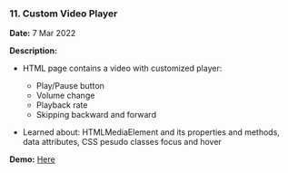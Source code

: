 ### 11. Custom Video Player

**Date:** 7 Mar 2022

**Description:**

- HTML page contains a video with customized player:

  - Play/Pause button
  - Volume change
  - Playback rate
  - Skipping backward and forward

- Learned about: HTMLMediaElement and its properties and methods, data attributes, CSS pesudo classes focus and hover

**Demo:** [Here](https://mohmousad.github.io/JavaScript30/Challenges/11-Custom-Video-Player/)
